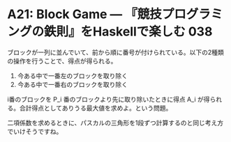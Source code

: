 # A21: Block Game — 『競技プログラミングの鉄則』をHaskellで楽しむ 038

ブロックが一列に並んでいて、前から順に番号が付けられている。以下の2種類の操作を行うことで、得点が得られる。

1. 今ある中で一番左のブロックを取り除く
2. 今ある中で一番右のブロックを取り除く

i番のブロックを P_i 番のブロックより先に取り除いたときに得点 A_i が得られる。合計得点としてありうる最大値を求めよ。という問題。

二項係数を求めるときに、パスカルの三角形を1段ずつ計算するのと同じ考え方でいけそうですね。
